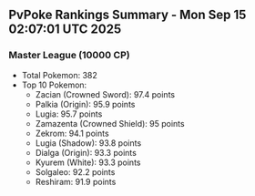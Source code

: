 ## PvPoke Rankings Summary - Mon Sep 15 02:07:01 UTC 2025

### Master League (10000 CP)
- Total Pokemon: 382
- Top 10 Pokemon:
  - Zacian (Crowned Sword): 97.4 points
  - Palkia (Origin): 95.9 points
  - Lugia: 95.7 points
  - Zamazenta (Crowned Shield): 95 points
  - Zekrom: 94.1 points
  - Lugia (Shadow): 93.8 points
  - Dialga (Origin): 93.3 points
  - Kyurem (White): 93.3 points
  - Solgaleo: 92.2 points
  - Reshiram: 91.9 points

